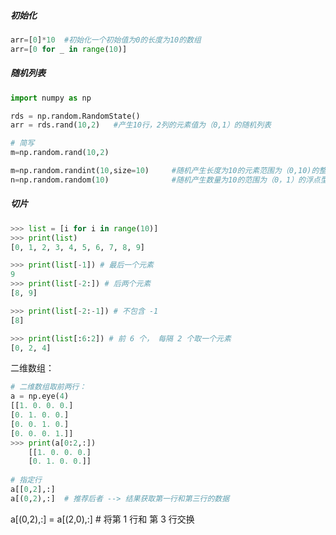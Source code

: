 ##### 初始化

```python
arr=[0]*10  #初始化一个初始值为0的长度为10的数组
arr=[0 for _ in range(10)]
```



##### 随机列表

```python
import numpy as np

rds = np.random.RandomState()
arr = rds.rand(10,2)   #产生10行，2列的元素值为（0,1）的随机列表

# 简写
m=np.random.rand(10,2)

m=np.random.randint(10,size=10)     #随机产生长度为10的元素范围为（0,10)的整型列表
n=np.random.random(10)              #随机产生数量为10的范围为（0，1）的浮点型列表
```



##### 切片

```python
>>> list = [i for i in range(10)]
>>> print(list)
[0, 1, 2, 3, 4, 5, 6, 7, 8, 9]

>>> print(list[-1]) # 最后一个元素
9
>>> print(list[-2:]) # 后两个元素
[8, 9]

>>> print(list[-2:-1]) # 不包含 -1
[8]

>>> print(list[:6:2]) # 前 6 个， 每隔 2 个取一个元素
[0, 2, 4]
```

二维数组：

```python
# 二维数组取前两行：
a = np.eye(4)
[[1. 0. 0. 0.]
[0. 1. 0. 0.]
[0. 0. 1. 0.]
[0. 0. 0. 1.]]
>>> print(a[0:2,:])
    [[1. 0. 0. 0.]
    [0. 1. 0. 0.]]
    
# 指定行
a[[0,2],:]
a[(0,2),:]  # 推荐后者 --> 结果获取第一行和第三行的数据
```

a[(0,2),:] = a[(2,0),:] # 将第 1 行和 第 3 行交换